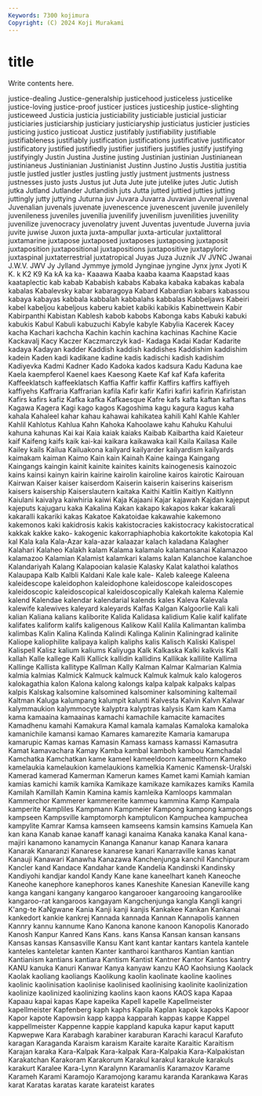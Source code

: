 ```yaml
---
Keywords: 7300 kojimura
Copyright: (C) 2024 Koji Murakami
---
```


# title

Write contents here.



justice-dealing Justice-generalship justicehood justiceless justicelike
justice-loving justice-proof justicer justices justiceship justice-slighting justiceweed Justicia justicia justiciability
justiciable justicial justiciar justiciaries justiciarship justiciary justiciaryship justiciatus justicier justicies
justicing justico justicoat Justicz justifably justifiability justifiable justifiableness justifiably justification
justifications justificative justificator justificatory justified justifiedly justifier justifiers justifies justify
justifying justifyingly Justin Justina Justine justing Justinian justinian Justinianean justinianeus
Justinianian Justinianist Justinn Justino Justis Justitia justitia justle justled justler
justles justling justly justment justments justness justnesses justo justs Justus
jut Juta Jute jute jutelike jutes Jutic Jutish jutka Jutland
Jutlander Jutlandish juts Jutta jutted juttied jutties jutting juttingly jutty
juttying Juturna juv Juvara Juvarra Juvavian Juvenal juvenal Juvenalian juvenals
juvenate juvenescence juvenescent juvenile juvenilely juvenileness juveniles juvenilia juvenilify juvenilism
juvenilities juvenility juvenilize juvenocracy juvenolatry juvent Juventas juventude Juverna juvia
juvite juwise Juxon juxta juxta-ampullar juxta-articular juxtalittoral juxtamarine juxtapose juxtaposed
juxtaposes juxtaposing juxtaposit juxtaposition juxtapositional juxtapositions juxtapositive juxtapyloric juxtaspinal juxtaterrestrial
juxtatropical Juyas Juza Juznik JV JVNC Jwanai J.W.V. JWV Jy
Jylland Jymmye jymold Jynginae jyngine Jynx jynx Jyoti K K.
k K2 K9 Ka kA ka ka- Kaaawa Kaaba kaaba
kaama Kaapstad kaas kaataplectic kab kabab Kababish kababs Kabaka kabaka
kabakas kabala kabalas Kabalevsky kabar kabaragoya Kabard Kabardian kabars kabassou
kabaya kabayas kabbala kabbalah kabbalahs kabbalas Kabbeljaws Kabeiri kabel kabeljou
kabeljous kaberu kabiet kabiki kabikis Kabinettwein Kabir Kabirpanthi Kabistan Kablesh
kabob kabobs Kabonga kabs Kabuki kabuki kabukis Kabul Kabuli kabuzuchi
Kabyle kabyle Kabylia Kacerek Kacey kacha Kachari kachcha Kachin kachin
kachina kachinas Kachine Kacie Kackavalj Kacy Kaczer Kaczmarczyk kad- Kadaga
Kadai Kadar Kadarite kadaya Kadayan kadder Kaddish kaddish kaddishes Kaddishim
kaddishim kadein Kaden kadi kadikane kadine kadis kadischi kadish kadishim
Kadiyevka Kadmi Kadner Kado Kadoka kados kadsura Kadu Kaduna kae
Kaela kaempferol Kaenel kaes Kaesong Kaete Kaf kaf Kafa kaferita
Kaffeeklatsch kaffeeklatsch Kaffia Kaffir kaffir Kaffirs kaffirs kaffiyeh kaffiyehs Kaffraria
Kaffrarian kafila Kafir kafir Kafiri kafiri kafirin Kafiristan Kafirs kafirs
kafiz Kafka kafka Kafkaesque Kafre kafs kafta kaftan kaftans Kagawa
Kagera Kagi kago kagos Kagoshima kagu kagura kagus kaha kahala
Kahaleel kahar kahau kahawai kahikatea kahili Kahl Kahle Kahler Kahlil
Kahlotus Kahlua Kahn Kahoka Kahoolawe kahu Kahuku Kahului kahuna kahunas
Kai kai Kaia kaiak kaiaks Kaibab Kaibartha kaid Kaieteur kaif
Kaifeng kaifs kaik kai-kai kaikara kaikawaka kail Kaila Kailasa Kaile
Kailey kails Kailua Kailuakona kailyard kailyarder kailyardism kailyards kaimakam kaiman
Kaimo Kain kain Kainah Kaine kainga Kaingang Kaingangs kaingin kainit
kainite kainites kainits kainogenesis kainozoic kains kainsi kainyn kairin kairine
kairolin kairoline kairos kairotic Kairouan Kairwan Kaiser kaiser kaiserdom Kaiserin
kaiserin kaiserins kaiserism kaisers kaisership Kaiserslautern kaitaka Kaithi Kaitlin Kaitlyn
Kaitlynn Kaiulani kaivalya kaiwhiria kaiwi Kaja Kajaani Kajar kajawah Kajdan
kajeput kajeputs kajugaru kaka Kakalina Kakan kakapo kakapos kakar kakarali
kakaralli kakariki kakas Kakatoe Kakatoidae kakawahie kakemono kakemonos kaki kakidrosis
kakis kakistocracies kakistocracy kakistocratical kakkak kakke kako- kakogenic kakorraphiaphobia kakortokite
kakotopia Kal kal Kala kala Kala-Azar kala-azar kalaazar kalach kaladana
Kalagher Kalahari Kalaheo Kalakh kalam Kalama kalamalo kalamansanai Kalamazoo kalamazoo
Kalamian Kalamist kalamkari kalams kalan Kalanchoe kalanchoe Kalandariyah Kalang Kalapooian
kalasie Kalasky Kalat kalathoi kalathos Kalaupapa Kalb Kalbli Kaldani Kale
kale kale- Kaleb kaleege Kaleena kaleidescope kaleidophon kaleidophone kaleidoscope kaleidoscopes
kaleidoscopic kaleidoscopical kaleidoscopically Kalekah kalema Kalemie kalend Kalendae kalendar kalendarial
kalends kales Kaleva Kalevala kalewife kalewives kaleyard kaleyards Kalfas Kalgan
Kalgoorlie Kali kali kalian Kaliana kalians kaliborite Kalida Kalidasa kalidium
Kalie kalif kalifate kalifates kaliform kalifs kaligenous Kalikow Kalil Kalila
Kalimantan kalimba kalimbas Kalin Kalina Kalinda Kalindi Kalinga Kalinin Kaliningrad
kalinite Kaliope kaliophilite kalipaya kaliph kaliphs kalis Kalisch Kaliski Kalispel
Kalispell Kalisz kalium kaliums Kaliyuga Kalk Kalkaska Kalki kalkvis Kall
kallah Kalle kallege Kalli Kallick kallidin kallidins Kallikak kallilite Kallima
Kallinge Kallista kallitype Kallman Kally Kalman Kalmar Kalmarian Kalmia kalmia
kalmias Kalmick Kalmuck kalmuck Kalmuk kalmuk kalo kalogeros kalokagathia kalon
Kalona kalong kalongs kalpa kalpak kalpaks kalpas kalpis Kalskag kalsomine
kalsomined kalsominer kalsomining kaltemail Kaltman Kaluga kalumpang kalumpit kalunti Kalvesta
Kalvin Kalvn Kalwar kalymmaukion kalymmocyte kalyptra kalyptras kalysis Kam kam
Kama kama kamaaina kamaainas kamachi kamachile kamacite kamacites Kamadhenu kamahi
Kamakura Kamal kamala kamalas Kamaloka kamaloka kamanichile kamansi kamao Kamares
kamarezite Kamaria kamarupa kamarupic Kamas kamas Kamasin Kamass kamass kamassi
Kamasutra Kamat kamavachara Kamay Kamba kambal kamboh kambou Kamchadal Kamchatka
Kamchatkan kame kameel kameeldoorn kameelthorn Kameko kamelaukia kamelaukion kamelaukions kamelkia
Kamenic Kamensk-Uralski Kamerad kamerad Kamerman Kamerun kames Kamet kami Kamiah
kamian kamias kamichi kamik kamika Kamikaze kamikaze kamikazes kamiks Kamila
Kamilah Kamillah Kamin Kamina kamis kamleika Kamloops kammalan Kammerchor Kammerer
kammererite kammeu kammina Kamp Kampala kamperite Kampliles Kampmann Kampmeier Kampong
kampong kampongs kampseen Kampsville kamptomorph kamptulicon Kampuchea kampuchea kampylite Kamrar
Kamsa kamseen kamseens kamsin kamsins Kamuela Kan kan kana Kanab
kanae kanaff kanagi kanaima Kanaka kanaka Kanal kana-majiri kanamono kanamycin
Kananga Kananur kanap Kanara kanara Kanarak Kanaranzi Kanarese kanarese kanari
Kanarraville kanas kanat Kanauji Kanawari Kanawha Kanazawa Kanchenjunga kanchil Kanchipuram
Kancler kand Kandace Kandahar kande Kandelia Kandinski Kandinsky Kandiyohi kandjar
kandol Kandy Kane kane kaneelhart kaneh Kaneoche Kaneohe kanephore kanephoros
kanes Kaneshite Kanesian Kaneville kang kanga kangani kangany kangaroo kangarooer
kangarooing kangaroolike kangaroo-rat kangaroos kangayam Kangchenjunga kangla Kangli kangri K'ang-te
KaNgwane Kania Kanji kanji kanjis Kankakee Kankan Kankanai kankedort kankie
kankrej Kannada kannada Kannan Kannapolis kannen Kannry kannu kannume Kano
Kanona kanone kanoon Kanopolis Kanorado Kanosh Kanpur Kanred Kans Kans.
kans Kansa Kansan kansan kansans Kansas kansas Kansasville Kansu Kant
kant kantar kantars kantela kantele kanteles kanteletar kanten Kanter kantharoi
kantharos Kantian kantian Kantianism kantians kantiara Kantism Kantist Kantner Kantor
Kantos kantry KANU kanuka Kanuri Kanwar Kanya kanyaw kanzu KAO
Kaohsiung Kaolack Kaolak kaoliang kaoliangs Kaolikung kaolin kaolinate kaoline kaolines
kaolinic kaolinisation kaolinise kaolinised kaolinising kaolinite kaolinization kaolinize kaolinized kaolinizing
kaolins kaon kaons KAOS kapa Kapaa Kapaau kapai kapas Kape
kapeika Kapell kapelle Kapellmeister kapellmeister Kapfenberg kaph kaphs Kapila Kaplan
kapok kapoks Kapoor Kapor kapote Kapowsin kapp kappa kapparah kappas
kappe Kappel kappellmeister Kappenne kappie kappland kapuka kapur kaput kaputt
Kapwepwe Kara Karabagh karabiner karaburan Karachi karacul Karafuto karagan Karaganda
Karaism karaism Karaite karaite Karaitic Karaitism Karajan karaka Kara-Kalpak Kara-kalpak
Kara-Kalpakia Kara-Kalpakistan Karakatchan Karakoram Karakorum Karakul karakul karakule karakuls karakurt
Karalee Kara-Lynn Karalynn Karamanlis Karamazov Karame Karameh Karami Karamojo Karamojong
karamu karanda Karankawa Karas karat Karatas karatas karate karateist karates
